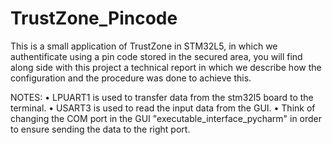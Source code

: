 # TrustZone_Pincode
This is a small application of TrustZone in STM32L5, in which we authentificate using a pin code stored in the secured area, you will find along side with this project a technical report <in french> in which we describe how the configuration and the procedure was done to achieve this.

 NOTES:
• LPUART1 is used to transfer data from the stm32l5 board to the terminal.
• USART3 is used to read the input data from the GUI.
• Think of changing the COM port in the GUI "executable_interface_pycharm" in order to ensure sending the data to the right port.
